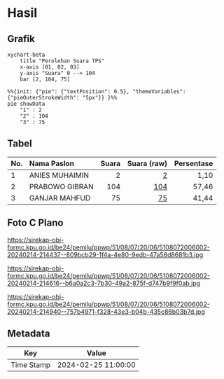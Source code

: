 # Hasil

## Grafik

```mermaid
xychart-beta
    title "Perolehan Suara TPS"
    x-axis [01, 02, 03]
    y-axis "Suara" 0 --> 104
    bar [2, 104, 75]
```

```mermaid
%%{init: {"pie": {"textPosition": 0.5}, "themeVariables": {"pieOuterStrokeWidth": "5px"}} }%%
pie showData
    "1" : 2
    "2" : 104
    "3" : 75
```

## Tabel

| No. | Nama Paslon    | Suara | Suara (raw) | Persentase |
|:--- |:-------------- | -----:| -----------:| ----------:|
| 1   | ANIES MUHAIMIN | 2     | [2][p-1]    | 1,10       |
| 2   | PRABOWO GIBRAN | 104   | [104][p-2]  | 57,46      |
| 3   | GANJAR MAHFUD  | 75    | [75][p-3]   | 41,44      |


[p-1]: https://github.com/gigit-pemilu/pemilu-2024-51-bali/blob/main/pilpres/hitung-suara/sub/51-bali/sub/08-buleleng/sub/07-sawan/sub/2006-sawan/sub/002-tps/sub/paslon-1.txt
[p-2]: https://github.com/gigit-pemilu/pemilu-2024-51-bali/blob/main/pilpres/hitung-suara/sub/51-bali/sub/08-buleleng/sub/07-sawan/sub/2006-sawan/sub/002-tps/sub/paslon-2.txt
[p-3]: https://github.com/gigit-pemilu/pemilu-2024-51-bali/blob/main/pilpres/hitung-suara/sub/51-bali/sub/08-buleleng/sub/07-sawan/sub/2006-sawan/sub/002-tps/sub/paslon-3.txt

## Foto C Plano

https://sirekap-obj-formc.kpu.go.id/be24/pemilu/ppwp/51/08/07/20/06/5108072006002-20240214-214437--809bcb29-1f4a-4e80-9edb-47a58d8681b3.jpg

https://sirekap-obj-formc.kpu.go.id/be24/pemilu/ppwp/51/08/07/20/06/5108072006002-20240214-214616--b6a0a2c3-7b30-49a2-875f-d747b9f9f0ab.jpg

https://sirekap-obj-formc.kpu.go.id/be24/pemilu/ppwp/51/08/07/20/06/5108072006002-20240214-214940--757b4971-f328-43e3-b04b-435c86b03b7d.jpg


## Metadata

| Key        | Value               |
| ---------- | ------------------- |
| Time Stamp | 2024-02-25 11:00:00 |



